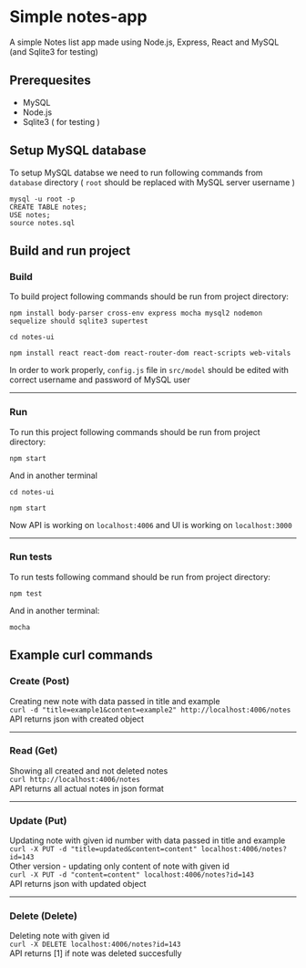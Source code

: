 # Simple notes-app
A simple Notes list app made using Node.js, Express, React and MySQL (and Sqlite3 for testing)


## Prerequesites
* MySQL
* Node.js
* Sqlite3 ( for testing )

## Setup MySQL database
To setup MySQL databse we need to run following commands from `database` directory ( `root` should be replaced with MySQL server username )
```
mysql -u root -p
CREATE TABLE notes;
USE notes;
source notes.sql
```
## Build and run project
### Build
To build project following commands should be run from project directory:
```
npm install body-parser cross-env express mocha mysql2 nodemon sequelize should sqlite3 supertest

cd notes-ui

npm install react react-dom react-router-dom react-scripts web-vitals
```
In order to work properly, `config.js` file in `src/model` should be edited with correct username and password of MySQL user  
***
### Run
To run this project following commands should be run from project directory:
```
npm start
```
And in another terminal
```
cd notes-ui

npm start
```
Now API is working on `localhost:4006` and UI is working on `localhost:3000`
***
### Run tests
To run tests following command should be run from project directory:
```
npm test
```
And in another terminal:

```
mocha
```
## Example curl commands

### Create (Post)
Creating new note with data passed in title and example  
`curl -d "title=example1&content=example2" http://localhost:4006/notes`  
API returns json with created object
***
### Read (Get)
Showing all created and not deleted notes  
`curl http://localhost:4006/notes`  
API returns all actual notes in json format
***
### Update (Put)
Updating note with given id number with data passed in title and example  
`curl -X PUT -d "title=updated&content=content" localhost:4006/notes?id=143`  
Other version - updating only content of note with given id  
`curl -X PUT -d "content=content" localhost:4006/notes?id=143`  
API returns json with updated object
***
### Delete (Delete)
Deleting note with given id  
`curl -X DELETE localhost:4006/notes?id=143`  
API returns [1] if note was deleted succesfully
